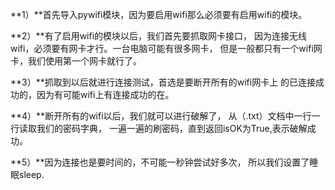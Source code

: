 **1）**首先导入pywifi模块，因为要启用wifi那么必须要有启用wifi的模块。

**2）**有了启用wifi的模块以后，我们首先要抓取网卡接口，
因为连接无线wifi，必须要有网卡才行。一台电脑可能有很多网卡，
但是一般都只有一个wifi网卡，我们使用第一个网卡就行了。

**3）**抓取到以后就进行连接测试，首选是要断开所有的wifi网卡上
的已连接成功的，因为有可能wifi上有连接成功的在。

**4）**断开所有的wifi以后，我们就可以进行破解了，
从（.txt）文档中一行一行读取我们的密码字典，
一遍一遍的刷密码，直到返回isOK为True,表示破解成功。

**5）**因为连接也是要时间的，不可能一秒钟尝试好多次，
所以我们设置了睡眠sleep.
